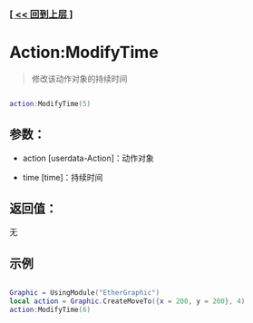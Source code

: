 ### [[ << 回到上层 ]](README.md)

# Action:ModifyTime

> 修改该动作对象的持续时间

```lua

action:ModifyTime(5)

```

## 参数：

+ action [userdata-Action]：动作对象

+ time [time]：持续时间

## 返回值：

无

## 示例

```lua

Graphic = UsingModule("EtherGraphic")
local action = Graphic.CreateMoveTo({x = 200, y = 200}, 4)
action:ModifyTime(6)

```